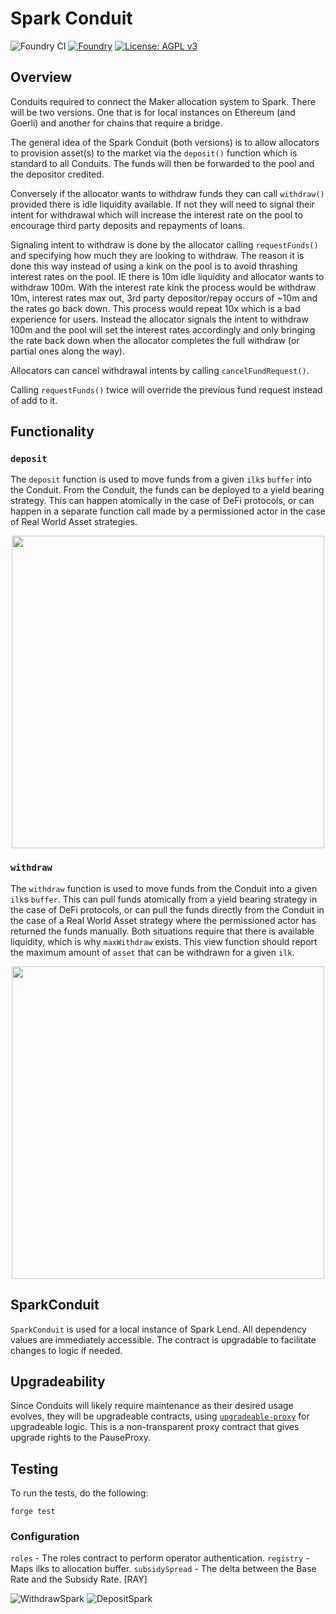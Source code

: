 # Spark Conduit

![Foundry CI](https://github.com/marsfoundation/spark-conduits/actions/workflows/ci.yml/badge.svg)
[![Foundry][foundry-badge]][foundry]
[![License: AGPL v3](https://img.shields.io/badge/License-AGPL%20v3-blue.svg)](https://github.com/marsfoundation/spark-conduits/blob/master/LICENSE)

[foundry]: https://getfoundry.sh/
[foundry-badge]: https://img.shields.io/badge/Built%20with-Foundry-FFDB1C.svg

## Overview

Conduits required to connect the Maker allocation system to Spark. There will be two versions. One that is for local instances on Ethereum (and Goerli) and another for chains that require a bridge.

The general idea of the Spark Conduit (both versions) is to allow allocators to provision asset(s) to the market via the `deposit()` function which is standard to all Conduits. The funds will then be forwarded to the pool and the depositor credited.

Conversely if the allocator wants to withdraw funds they can call `withdraw()` provided there is idle liquidity available. If not they will need to signal their intent for withdrawal which will increase the interest rate on the pool to encourage third party deposits and repayments of loans.

Signaling intent to withdraw is done by the allocator calling `requestFunds()` and specifying how much they are looking to withdraw. The reason it is done this way instead of using a kink on the pool is to avoid thrashing interest rates on the pool. IE there is 10m idle liquidity and allocator wants to withdraw 100m. With the interest rate kink the process would be withdraw 10m, interest rates max out, 3rd party depositor/repay occurs of ~10m and the rates go back down. This process would repeat 10x which is a bad experience for users. Instead the allocator signals the intent to withdraw 100m and the pool will set the interest rates accordingly and only bringing the rate back down when the allocator completes the full withdraw (or partial ones along the way).

Allocators can cancel withdrawal intents by calling `cancelFundRequest()`.

Calling `requestFunds()` twice will override the previous fund request instead of add to it.

## Functionality

### `deposit`

The `deposit` function is used to move funds from a given `ilk`s `buffer` into the Conduit. From the Conduit, the funds can be deployed to a yield bearing strategy. This can happen atomically in the case of DeFi protocols, or can happen in a separate function call made by a permissioned actor in the case of Real World Asset strategies.

<p align="center">
  <img src="https://github.com/marsfoundation/spark-conduits/assets/44272939/ae246844-94de-4720-99d0-7ee8f7683a80" height="500" />
</p>

### `withdraw`

The `withdraw` function is used to move funds from the Conduit into a given `ilk`s `buffer`. This can pull funds atomically from a yield bearing strategy in the case of DeFi protocols, or can pull the funds directly from the Conduit in the case of a Real World Asset strategy where the permissioned actor has returned the funds manually. Both situations require that there is available liquidity, which is why `maxWithdraw` exists. This view function should report the maximum amount of `asset` that can be withdrawn for a given `ilk`.

<p align="center">
  <img src="https://github.com/marsfoundation/spark-conduits/assets/44272939/a3e15eca-b8f8-42e8-bd18-0bc964c3efc7" height="500" />
</p>


## SparkConduit

`SparkConduit` is used for a local instance of Spark Lend. All dependency values are immediately accessible. The contract is upgradable to facilitate changes to logic if needed.

## Upgradeability

Since Conduits will likely require maintenance as their desired usage evolves, they will be upgradeable contracts, using [`upgradeable-proxy`](https://github.com/marsfoundation/upgradeable-proxy) for upgradeable logic. This is a non-transparent proxy contract that gives upgrade rights to the PauseProxy.

## Testing

To run the tests, do the following:

```
forge test
```

### Configuration

`roles` - The roles contract to perform operator authentication.
`registry` - Maps ilks to allocation buffer.
`subsidySpread` - The delta between the Base Rate and the Subsidy Rate. [RAY]

![WithdrawSpark](https://github.com/marsfoundation/spark-conduits/assets/44272939/a3e15eca-b8f8-42e8-bd18-0bc964c3efc7)
![DepositSpark](https://github.com/marsfoundation/spark-conduits/assets/44272939/ae246844-94de-4720-99d0-7ee8f7683a80)
